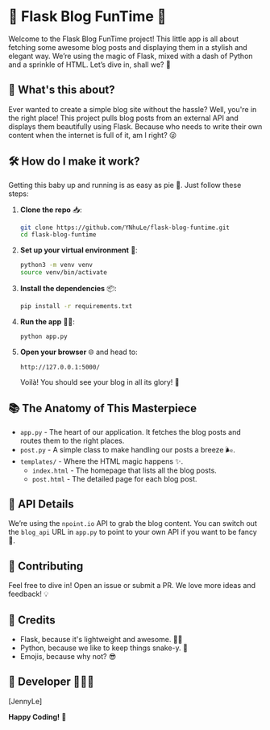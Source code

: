 # 📝 Flask Blog FunTime 🎉

Welcome to the Flask Blog FunTime project! This little app is all about fetching some awesome blog posts and displaying them in a stylish and elegant way. We’re using the magic of Flask, mixed with a dash of Python and a sprinkle of HTML. Let’s dive in, shall we? 🚀

## 🧐 What's this about?

Ever wanted to create a simple blog site without the hassle? Well, you're in the right place! This project pulls blog posts from an external API and displays them beautifully using Flask. Because who needs to write their own content when the internet is full of it, am I right? 😜

## 🛠️ How do I make it work?

Getting this baby up and running is as easy as pie 🥧. Just follow these steps:

1. **Clone the repo** 📥:
    ```bash
    git clone https://github.com/YNhuLe/flask-blog-funtime.git
    cd flask-blog-funtime
    ```

2. **Set up your virtual environment** 🐍:
    ```bash
    python3 -m venv venv
    source venv/bin/activate
    ```

3. **Install the dependencies** 📦:
    ```bash
    pip install -r requirements.txt
    ```

4. **Run the app** 🏃‍♂️:
    ```bash
    python app.py
    ```

5. **Open your browser** 🌐 and head to:
    ```
    http://127.0.0.1:5000/
    ```
    Voilà! You should see your blog in all its glory! 🎉

## 📚 The Anatomy of This Masterpiece

- `app.py` - The heart of our application. It fetches the blog posts and routes them to the right places.
- `post.py` - A simple class to make handling our posts a breeze 🌬️.
- `templates/` - Where the HTML magic happens ✨. 
  - `index.html` - The homepage that lists all the blog posts.
  - `post.html` - The detailed page for each blog post.

## 🔮 API Details

We’re using the `npoint.io` API to grab the blog content. You can switch out the `blog_api` URL in `app.py` to point to your own API if you want to be fancy 🕺.

## 🙌 Contributing

Feel free to dive in! Open an issue or submit a PR. We love more ideas and feedback! 💡

## 🏅 Credits

- Flask, because it's lightweight and awesome. 🧙‍♂️
- Python, because we like to keep things snake-y. 🐍
- Emojis, because why not? 😎

## 📅 Developer 👩‍💻👩
[JennyLe]



**Happy Coding!** 🥳
